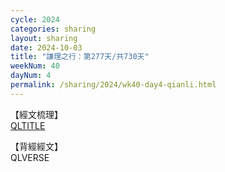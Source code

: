 ```yaml
---
cycle: 2024
categories: sharing
layout: sharing
date: 2024-10-03
title: "謙理之行：第277天/共730天"
weekNum: 40
dayNum: 4
permalink: /sharing/2024/wk40-day4-qianli.html
---
```

【經文梳理】  
[QLTITLE](QLLINK)

【背經經文】  
QLVERSE
